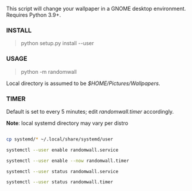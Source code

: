 This script will change your wallpaper in a GNOME desktop environment. Requires Python 3.9+.

### INSTALL

> python setup.py install --user

### USAGE

> python -m randomwall

Local directory is assumed to be *$HOME/Pictures/Wallpapers*.


### TIMER

Default is set to every 5 minutes; edit *randomwall.timer* accordingly.

**Note**: local systemd directory may vary per distro

```bash

cp systemd/* ~/.local/share/systemd/user

systemctl --user enable randomwall.service

systemctl --user enable --now randomwall.timer

systemctl --user status randomwall.service

systemctl --user status randomwall.timer

```

